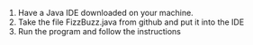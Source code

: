1. Have a Java IDE downloaded on your machine.
2. Take the file FizzBuzz.java from github and put it into the IDE
3. Run the program and follow the instructions
